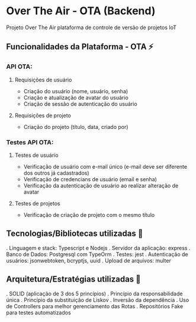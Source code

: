 # Over The Air - OTA (Backend)
Projeto Over The Air plataforma de controle de versão de projetos IoT

## Funcionalidades da Plataforma - OTA :zap:
### API OTA: 
1. Requisições de usuário
   - Criação do usuário (nome, usuário, senha)
   - Criação e atualização de avatar do usuário
   - Criação de sessão de autenticação do usuário

2. Requisições de projeto
   - Criação do projeto (título, data, criado por)

### Testes API OTA:
1. Testes de usuário
   - Verificação de usuário com e-mail único (e-mail deve ser diferente dos outros já cadastrados)
   - Verificação de credencians de usuário (email e senha)
   - Verificação da autenticação de usuário ao realizar alteração de avatar

2. Testes de projetos
   - Verificação de criação de projeto com o mesmo título

## Tecnologias/Bibliotecas utilizadas :book:
. Linguagem e stack: Typescript e Nodejs
. Servidor da aplicação: express
. Banco de Dados: Postgresql com TypeOrm
. Testes: jest
. Autenticação de usuários: jsonwebtoken, bcryptjs, uuid
. Upload de arquivos: multer


## Arquitetura/Estratégias utilizadas :dart:
. SOLID (aplicação de 3 dos 5 princípios)
  . Princípio da responsabilidade única
  . Princípio da substituição de Liskov
  . Inversão da dependência
. Uso de Controllers para melhor gerenciamento das Rotas
. Repositórios Fake para testes automatizados
